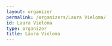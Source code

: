 ```yaml
---
layout: organizer
permalink: /organizers/Laura Vieloma/
id: Laura Vieloma
type: organizer
title: Laura Vieloma
---
```


